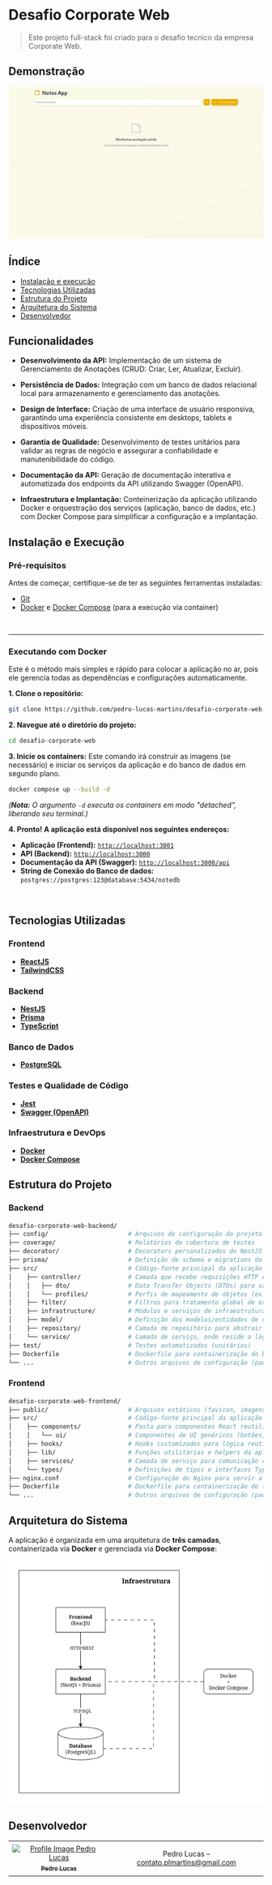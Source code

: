 # Desafio Corporate Web

> Este projeto full-stack foi criado para o desafio tecnico da empresa Corporate Web.

## Demonstração

![Demo](./docs/demo/demo.gif)

## Índice

- [ Instalação e execução](#instalação-e-execução)
- [ Tecnologias Utilizadas](#tecnologias-utilizadas)
- [ Estrutura do Projeto](#estrutura-do-projeto)
- [ Arquitetura do Sistema](#arquitetura-do-sistema)
- [ Desenvolvedor](#desenvolvedor)

## Funcionalidades

- **Desenvolvimento da API:** Implementação de um sistema de Gerenciamento de Anotações (CRUD: Criar, Ler, Atualizar, Excluir).

- **Persistência de Dados:** Integração com um banco de dados relacional local para armazenamento e gerenciamento das anotações.

- **Design de Interface:** Criação de uma interface de usuário responsiva, garantindo uma experiência consistente em desktops, tablets e dispositivos móveis.

- **Garantia de Qualidade:** Desenvolvimento de testes unitários para validar as regras de negócio e assegurar a confiabilidade e manutenibilidade do código.

- **Documentação da API:** Geração de documentação interativa e automatizada dos endpoints da API utilizando Swagger (OpenAPI).

- **Infraestrutura e Implantação:** Conteinerização da aplicação utilizando Docker e orquestração dos serviços (aplicação, banco de dados, etc.) com Docker Compose para simplificar a configuração e a implantação.

## Instalação e Execução

### Pré-requisitos

Antes de começar, certifique-se de ter as seguintes ferramentas instaladas:

- [Git](https://git-scm.com/)
- [Docker](https://docs.docker.com/desktop/setup/install/windows-install/) e [Docker Compose](https://docs.docker.com/compose/install/linux/) (para a execução via container)

<br>

---

### **Executando com Docker** 

Este é o método mais simples e rápido para colocar a aplicação no ar, pois ele gerencia todas as dependências e configurações automaticamente.

**1. Clone o repositório:**

```bash
git clone https://github.com/pedro-lucas-martins/desafio-corporate-web.git
```

**2. Navegue até o diretório do projeto:**

```bash
cd desafio-corporate-web
```

**3. Inicie os containers:**
Este comando irá construir as imagens (se necessário) e iniciar os serviços da aplicação e do banco de dados em segundo plano.

```bash
docker compose up --build -d
```

_(**Nota:** O argumento `-d` executa os containers em modo "detached", liberando seu terminal.)_

**4. Pronto! A aplicação está disponível nos seguintes endereços:**

- **Aplicação (Frontend):** [`http://localhost:3001`](http://localhost:3001)
- **API (Backend):** [`http://localhost:3000`](http://localhost:3000)
- **Documentação da API (Swagger):** [`http://localhost:3000/api`](http://localhost:3000/api)
- **String de Conexão do Banco de dados:** `postgres://postgres:123@database:5434/notedb`

<br>

## Tecnologias Utilizadas

### **Frontend**

- **[ReactJS](https://react.dev/)**
- **[TailwindCSS](https://tailwindcss.com/)**

### **Backend**

- **[NestJS](https://nestjs.com/)**
- **[Prisma](https://www.prisma.io/)**
- **[TypeScript](https://www.typescriptlang.org/)**

### **Banco de Dados**

- **[PostgreSQL](https://www.postgresql.org/)**

### **Testes e Qualidade de Código**

- **[Jest](https://jestjs.io/)**
- **[Swagger (OpenAPI)](https://swagger.io/)**

### **Infraestrutura e DevOps**

- **[Docker](https://www.docker.com/)**
- **[Docker Compose](https://docs.docker.com/compose/)**

## Estrutura do Projeto

### Backend

```bash
desafio-corporate-web-backend/
├── config/                      # Arquivos de configuração do projeto
├── coverage/                    # Relatórios de cobertura de testes
├── decorator/                   # Decorators personalizados do NestJS
├── prisma/                      # Definição de schema e migrations do Prisma ORM
├── src/                         # Código-fonte principal da aplicação
│    ├── controller/             # Camada que recebe requisições HTTP e envia respostas
│    │   ├── dto/                # Data Transfer Objects (DTOs) para validação de dados
│    │   └── profiles/           # Perfis de mapeamento de objetos (ex: AutoMapper)
│    ├── filter/                 # Filtros para tratamento global de exceções
│    ├── infrastructure/         # Módulos e serviços de infraestrutura (ex: conexão com banco)
│    ├── model/                  # Definição dos modelos/entidades de domínio
│    ├── repository/             # Camada de repositório para abstrair o acesso aos dados
│    └── service/                # Camada de serviço, onde reside a lógica de negócio
├── test/                        # Testes automatizados (unitários)
├── Dockerfile                   # Dockerfile para containerização do backend
└── ...                          # Outros arquivos de configuração (package.json, tsconfig.json, etc.)
```

### Frontend

```bash
desafio-corporate-web-frontend/
├── public/                      # Arquivos estáticos (favicon, imagens, etc.)
├── src/                         # Código-fonte principal da aplicação
│    ├── components/             # Pasta para componentes React reutilizáveis
│    │   └── ui/                 # Componentes de UI genéricos (botões, inputs, cards, etc.)
│    ├── hooks/                  # Hooks customizados para lógica reutilizável
│    ├── lib/                    # Funções utilitárias e helpers da aplicação
│    ├── services/               # Camada de serviço para comunicação com APIs
│    └── types/                  # Definições de tipos e interfaces TypeScript
├── nginx.conf                   # Configuração do Nginx para servir a aplicação em produção
├── Dockerfile                   # Dockerfile para containerização do frontend
└── ...                          # Outros arquivos de configuração (package.json, tailwind, etc.)
```

## Arquitetura do Sistema

A aplicação é organizada em uma arquitetura de **três camadas**, containerizada via **Docker** e gerenciada via **Docker Compose**:

![Arch](./docs/demo/archi.png)

## Desenvolvedor

<table>
    <tr>
        <td align="center">
            <a href="https://github.com/pedro-lucas-martins">
                <img
                    src="https://avatars.githubusercontent.com/u/104742715?s=400&u=880b177e66f184d14f02c2f6c8e591cf240eeded&v=4"
                    width="100px;"
                    alt="Profile Image Pedro Lucas"
                />
                </br>
                <sub>
                    <b>Pedro Lucas</b>
                </sub>
            </a>
        </td>
        <td align="center">
            <p>Pedro Lucas –
                <a href="mailto:contato.plmartins@gmail.com">
                    contato.plmartins@gmail.com
                </a>
            </p>
        </td>
    </tr>
